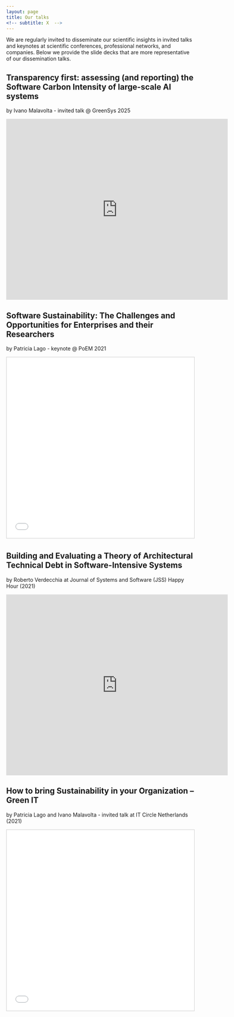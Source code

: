 ```yaml
---
layout: page
title: Our talks
<!-- subtitle: X  -->
---
```


We are regularly invited to disseminate our scientific insights in invited talks and keynotes at scientific conferences, professional networks, and companies. Below we provide the slide decks that are more representative of our dissemination talks. 

## Transparency first: assessing (and reporting) the Software Carbon Intensity of large-scale AI systems
by Ivano Malavolta - invited talk @ GreenSys 2025

<iframe src="https://docs.google.com/presentation/d/e/2PACX-1vTDiWF2hNNx5RB7sLJISbL-P_zZmsDdrC6PG6acpg1W_xFXu2MmCMNocnCyfqHe5iInIsn6hptEe5QA/embed?start=false&loop=false&delayms=60000" frameborder="0" width="595" height="485" allowfullscreen="true" mozallowfullscreen="true" webkitallowfullscreen="true"></iframe>

## Software Sustainability: The Challenges and Opportunities for Enterprises and their Researchers
by Patricia Lago - keynote @ PoEM 2021

<iframe src="//www.slideshare.net/slideshow/embed_code/key/4MgsGoJGjGKhIc" width="595" height="485" frameborder="0" marginwidth="0" marginheight="0" scrolling="no" style="border:1px solid #CCC; border-width:1px; margin-bottom:5px; max-width: 100%;" allowfullscreen> </iframe>

## Building and Evaluating a Theory of Architectural Technical Debt in Software-Intensive Systems
by Roberto Verdecchia at Journal of Systems and Software (JSS) Happy Hour (2021)

<iframe width="595" height="485" src="https://www.youtube.com/embed/0iEZhk6I0Lo" title="YouTube video player" frameborder="0" allow="accelerometer; autoplay; clipboard-write; encrypted-media; gyroscope; picture-in-picture" allowfullscreen></iframe>

## How to bring Sustainability in your Organization – Green IT
by Patricia Lago and Ivano Malavolta - invited talk at IT Circle Netherlands (2021)

<iframe src="//www.slideshare.net/slideshow/embed_code/key/ruyHNFS4JbFN7j" width="595" height="485" frameborder="0" marginwidth="0" marginheight="0" scrolling="no" style="border:1px solid #CCC; border-width:1px; margin-bottom:5px; max-width: 100%;" allowfullscreen> </iframe>
